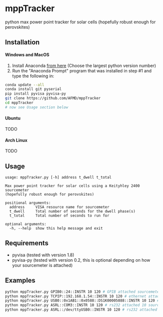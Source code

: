 # mppTracker
python max power point tracker for solar cells (hopefully robust enough for perovskites)


## Installation
#### Windows and MacOS
1. Install Anaconda [from here](https://www.continuum.io/downloads) (Choose the largest python version number)
1. Run the "Anaconda Prompt" program that was installed in step #1 and type the following in:

  ```bash
conda update --all
conda install git pyserial
pip install pyvisa pyvisa-py
git clone https://github.com/AFMD/mppTracker
cd mppTracker
# now see Usage section below
```  

#### Ubuntu
  TODO  

#### Arch Linux
  TODO  

## Usage
```
usage: mppTracker.py [-h] address t_dwell t_total

Max power point tracker for solar cells using a Keityhley 2400 sourcemeter
(hopefully robust enough for perovskites)

positional arguments:
  address     VISA resource name for sourcemeter
  t_dwell     Total number of seconds for the dwell phase(s)
  t_total     Total number of seconds to run for

optional arguments:
  -h, --help  show this help message and exit
```

## Requirements
* pyvisa (tested with version 1.8)
* pyvisa-py (tested with version 0.2, this is optional depending on how your sourcemeter is attached)

## Examples
```bash
python mppTracker.py GPIB0::24::INSTR 10 120 # GPIB attached sourcemeter
python mppTracker.py TCPIP::192.168.1.54::INSTR 10 120 # ethernet attached sourcemeter
python mppTracker.py USB0::0x1AB1::0x0588::DS1K00005888::INSTR 10 120 # USB attached sourcemeter
python mppTracker.py ASRL::COM3::INSTR 10 120 # rs232 attached 10 sourcemeter
python mppTracker.py ASRL::/dev/ttyUSB0::INSTR 10 120 # rs232 attached sourcemeter
```
